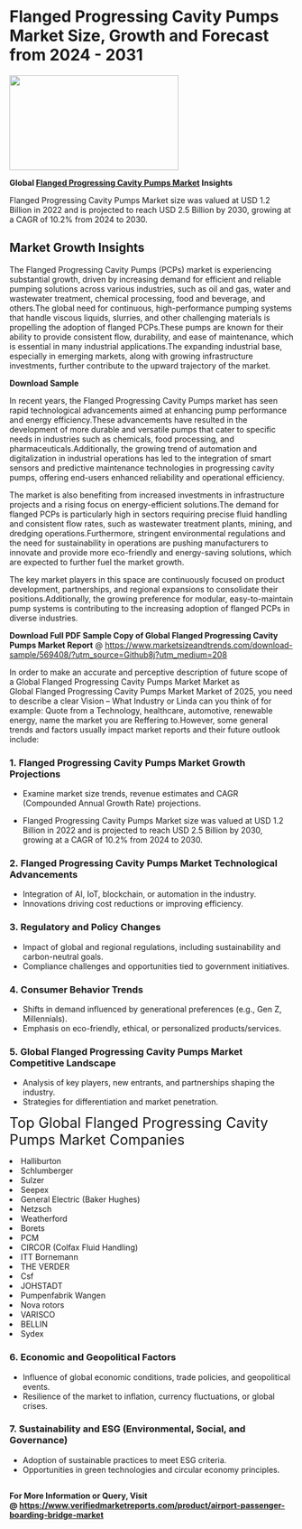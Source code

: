 <H1>Flanged Progressing Cavity Pumps Market Size, Growth and Forecast from 2024 - 2031</H1><img class="aligncenter size-medium wp-image-584254" src="https://thirdeyenews.in/wp-content/uploads/2024/09/Global-Market-Research-300x168.jpeg" alt="" width="300" height="168" /><p><strong>Global&nbsp;<a href="https://www.marketsizeandtrends.com/download-sample/569408/?utm_source=Github8j?utm_medium=208">Flanged Progressing Cavity Pumps Market</a> Insights</strong></p><p>Flanged Progressing Cavity Pumps Market size was valued at USD 1.2 Billion in 2022 and is projected to reach USD 2.5 Billion by 2030, growing at a CAGR of 10.2% from 2024 to 2030.</p><p><h2>Market Growth Insights</h2> <p>The Flanged Progressing Cavity Pumps (PCPs) market is experiencing substantial growth, driven by increasing demand for efficient and reliable pumping solutions across various industries, such as oil and gas, water and wastewater treatment, chemical processing, food and beverage, and others.The global need for continuous, high-performance pumping systems that handle viscous liquids, slurries, and other challenging materials is propelling the adoption of flanged PCPs.These pumps are known for their ability to provide consistent flow, durability, and ease of maintenance, which is essential in many industrial applications.The expanding industrial base, especially in emerging markets, along with growing infrastructure investments, further contribute to the upward trajectory of the market.</p> <p><strong>Download Sample</strong></p> <p>In recent years, the Flanged Progressing Cavity Pumps market has seen rapid technological advancements aimed at enhancing pump performance and energy efficiency.These advancements have resulted in the development of more durable and versatile pumps that cater to specific needs in industries such as chemicals, food processing, and pharmaceuticals.Additionally, the growing trend of automation and digitalization in industrial operations has led to the integration of smart sensors and predictive maintenance technologies in progressing cavity pumps, offering end-users enhanced reliability and operational efficiency.</p> <p>The market is also benefiting from increased investments in infrastructure projects and a rising focus on energy-efficient solutions.The demand for flanged PCPs is particularly high in sectors requiring precise fluid handling and consistent flow rates, such as wastewater treatment plants, mining, and dredging operations.Furthermore, stringent environmental regulations and the need for sustainability in operations are pushing manufacturers to innovate and provide more eco-friendly and energy-saving solutions, which are expected to further fuel the market growth.</p> <p>The key market players in this space are continuously focused on product development, partnerships, and regional expansions to consolidate their positions.Additionally, the growing preference for modular, easy-to-maintain pump systems is contributing to the increasing adoption of flanged PCPs in diverse industries.</p> <p><span class=""><strong>Download Full PDF Sample Copy of Global Flanged Progressing Cavity Pumps Market Report</strong> @ <a href="https://www.marketsizeandtrends.com/download-sample/569408/?utm_source=Github8j?utm_medium=208" target="_blank">https://www.marketsizeandtrends.com/download-sample/569408/?utm_source=Github8j?utm_medium=208</a></span></p><p>In order to make an accurate and perceptive description of future scope of a Global&nbsp;Flanged Progressing Cavity Pumps Market Market as Global&nbsp;Flanged Progressing Cavity Pumps Market Market of 2025, you need to describe a clear Vision &ndash; What Industry or Linda can you think of for example: Quote from a Technology, healthcare, automotive, renewable energy, name the market you are Reffering to.However, some general trends and factors usually impact market reports and their future outlook include:</p><h3>1.&nbsp;<strong>Flanged Progressing Cavity Pumps Market Growth Projections</strong></h3><ul><li>Examine market size trends, revenue estimates and CAGR (Compounded Annual Growth Rate) projections.</li><li><p>Flanged Progressing Cavity Pumps Market size was valued at USD 1.2 Billion in 2022 and is projected to reach USD 2.5 Billion by 2030, growing at a CAGR of 10.2% from 2024 to 2030.</p></li></ul><h3>2.&nbsp;<strong>Flanged Progressing Cavity Pumps Market Technological Advancements</strong></h3><ul><li>Integration of AI, IoT, blockchain, or automation in the industry.</li><li>Innovations driving cost reductions or improving efficiency.</li></ul><h3>3.&nbsp;<strong>Regulatory and Policy Changes</strong></h3><ul><li>Impact of global and regional regulations, including sustainability and carbon-neutral goals.</li><li>Compliance challenges and opportunities tied to government initiatives.</li></ul><h3>4.&nbsp;<strong>Consumer Behavior Trends</strong></h3><ul><li>Shifts in demand influenced by generational preferences (e.g., Gen Z, Millennials).</li><li>Emphasis on eco-friendly, ethical, or personalized products/services.</li></ul><h3>5.&nbsp;<strong>Global Flanged Progressing Cavity Pumps Market Competitive Landscape</strong></h3><ul><li>Analysis of key players, new entrants, and partnerships shaping the industry.</li><li>Strategies for differentiation and market penetration.</li></ul><p data-pm-slice="1 1 []"><span style="color: inherit; font-family: inherit; font-size: 25px;">Top Global Flanged Progressing Cavity Pumps Market Companies</span></p><div class="" data-test-id=""><p><li>Halliburton</li><li> Schlumberger</li><li> Sulzer</li><li> Seepex</li><li> General Electric (Baker Hughes)</li><li> Netzsch</li><li> Weatherford</li><li> Borets</li><li> PCM</li><li> CIRCOR (Colfax Fluid Handling)</li><li> ITT Bornemann</li><li> THE VERDER</li><li> Csf</li><li> JOHSTADT</li><li> Pumpenfabrik Wangen</li><li> Nova rotors</li><li> VARISCO</li><li> BELLIN</li><li> Sydex</li></p></div><h3>6.&nbsp;<strong>Economic and Geopolitical Factors</strong></h3><ul><li>Influence of global economic conditions, trade policies, and geopolitical events.</li><li>Resilience of the market to inflation, currency fluctuations, or global crises.</li></ul><h3>7.&nbsp;<strong>Sustainability and ESG (Environmental, Social, and Governance)</strong></h3><ul><li>Adoption of sustainable practices to meet ESG criteria.</li><li>Opportunities in green technologies and circular economy principles.</li></ul><h2><strong style="font-size: 14px;">For More Information or Query, Visit @&nbsp;</strong><a style="background-color: #ffffff; font-size: 14px;" href="https://www.marketsizeandtrends.com/report/flanged-progressing-cavity-pumps-market/" target="_blank">https://www.verifiedmarketreports.com/product/airport-passenger-boarding-bridge-market</a></h2>